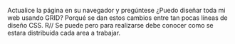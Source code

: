 Actualice la página en su navegador y pregúntese ¿Puedo diseñar toda mi web usando GRID? Porqué se dan estos cambios entre tan pocas líneas de diseño CSS.
R// Se puede pero para realizarse debe conocer como se estara distribuida cada area a trabajar.